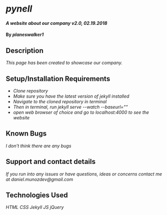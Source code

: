 # _pynell_

#### _A website about our company v2.0, 02.19.2018_

#### By _**planeswalker1**_

## Description

_This page has been created to showcase our company._

## Setup/Installation Requirements

* _Clone repository_
* _Make sure you have the latest version of jekyll installed_
* _Navigate to the cloned repository in terminal_
* _Then in terminal, run jekyll serve --watch --baseurl=""_
* _open web browser of choice and go to localhost:4000 to see the website_

## Known Bugs

_I don't think there are any bugs_

## Support and contact details

_If you run into any issues or have questions, ideas or concerns contact me at daniel.munozdev@gmail.com_

## Technologies Used

_HTML_
_CSS_
_Jekyll_
_JS_
_jQuery_

